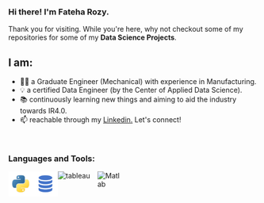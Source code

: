 ### Hi there! I'm Fateha Rozy.
Thank you for visiting. While you're here, why not checkout some of my repositories for some of my **Data Science Projects**.

## I am:

- 👩‍🎓 a Graduate Engineer (Mechanical) with experience in Manufacturing.
- 💡 a certified Data Engineer (by the Center of Applied Data Science).
- 📚 continuously learning new things and aiming to aid the industry towards IR4.0.
- 📫 reachable through my [Linkedin.][linkedin] Let's connect!


<br />

### Languages and Tools:

<img align="left" alt="Python" width="50" src="https://raw.githubusercontent.com/github/explore/80688e429a7d4ef2fca1e82350fe8e3517d3494d/topics/python/python.png" />
<img align="left" alt="SQL" width="50" src="https://raw.githubusercontent.com/github/explore/80688e429a7d4ef2fca1e82350fe8e3517d3494d/topics/sql/sql.png" />
<img align="left" alt="tableau" width="80" src="https://user-images.githubusercontent.com/18670428/67619998-1227e580-f7fa-11e9-87de-99aef8ab17c5.png" />
<img align="left" alt="Matlab" width="50" src="https://user-images.githubusercontent.com/10817626/67014544-482be200-f0f5-11e9-8e74-3dd575c8ad83.png" />

<br />
<br />

[linkedin]: https://www.linkedin.com/in/fateha-syuhada-rozy/
